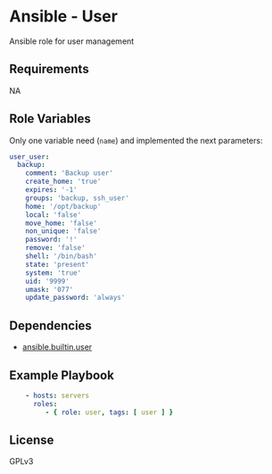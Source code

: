 Ansible - User
=========

Ansible role for user management

Requirements
------------

NA

Role Variables
--------------

Only one variable need (`name`) and implemented the next parameters:

```yaml
user_user:
  backup:
    comment: 'Backup user'
    create_home: 'true'
    expires: '-1'
    groups: 'backup, ssh_user'
    home: '/opt/backup'
    local: 'false'
    move_home: 'false'
    non_unique: 'false'
    password: '!'
    remove: 'false'
    shell: '/bin/bash'
    state: 'present'
    system: 'true'
    uid: '9999'
    umask: '077'
    update_password: 'always'
```

Dependencies
------------

- [ansible.builtin.user](https://docs.ansible.com/ansible/latest/collections/ansible/builtin/user_module.html#ansible-collections-ansible-builtin-user-module)

Example Playbook
----------------

```yaml
    - hosts: servers
      roles:
         - { role: user, tags: [ user ] }
```

License
-------

GPLv3

